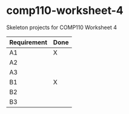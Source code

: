 # comp110-worksheet-4
Skeleton projects for COMP110 Worksheet 4

Requirement | Done 
 --- | --- 
 A1 | X
 A2 |
 A3 |
 B1 | X
 B2 |
 B3 |
